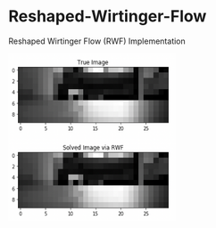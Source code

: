 # Reshaped-Wirtinger-Flow
Reshaped Wirtinger Flow (RWF) Implementation

<p align="center">
  <a href="url"><img src="https://github.com/soominkwon/Reshaped-Wirtinger-Flow/blob/main/rwf_example.png" align="left" height="300" width="300" ></a>
</p>

